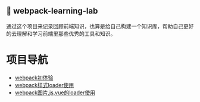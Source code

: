 
## 🚀 webpack-learning-lab
通过这个项目来记录回顾前端知识，也算是给自己构建一个知识库，帮助自己更好的去理解和学习前端里那些优秀的工具和知识。

# 项目导航

- [webpack初体验](./01-webpack_basic)
- [webpack样式loader使用](./02_webpack_css)
- [webpack图片,js,vue的loader使用](./03_webpack_img_js_vue)

